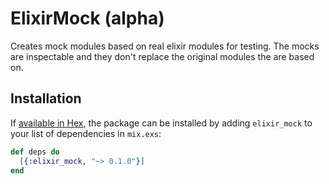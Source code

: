 # ElixirMock (alpha)

Creates mock modules based on real elixir modules for testing. The mocks are inspectable and they don't replace
the original modules the are based on.

## Installation

If [available in Hex](https://hex.pm/docs/publish), the package can be installed
by adding `elixir_mock` to your list of dependencies in `mix.exs`:

```elixir
def deps do
  [{:elixir_mock, "~> 0.1.0"}]
end
```

